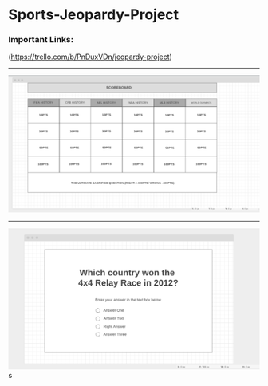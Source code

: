 # Sports-Jeopardy-Project

### Important Links:
(https://trello.com/b/PnDuxVDn/jeopardy-project)

___________________________________________________________

![alt text](https://github.com/lrobert4/Sports-Jeopardy-Project/blob/master/wireframe-webapp1.png)


__________________________________________________________


![alt text](https://github.com/lrobert4/Sports-Jeopardy-Project/blob/master/wireframe-webapp2.png)s